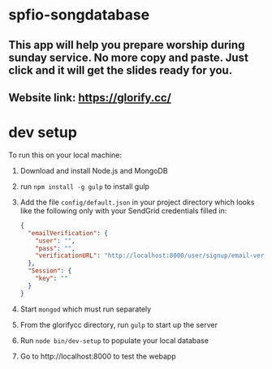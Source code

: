 # spfio-songdatabase
## This app will help you prepare worship during sunday service. No more copy and paste. Just click and it will get the slides ready for you.
## Website link: https://glorify.cc/

# dev setup
To run this on your local machine:

1. Download and install Node.js and MongoDB
2. run `npm install -g gulp` to install gulp
3. Add the file `config/default.json` in your project directory which looks like the following only with your SendGrid credentials filled in:

    ```json
    {
      "emailVerification": {
        "user": "",
        "pass": "",
        "verificationURL": "http://localhost:8000/user/signup/email-verification/${URL}"
      },
      "Session": {
        "key": ""
      }
    }
    ```

4. Start `mongod` which must run separately
5. From the glorifycc directory, run `gulp` to start up the server
6. Run `node bin/dev-setup` to populate your local database
7. Go to http://localhost:8000 to test the webapp
